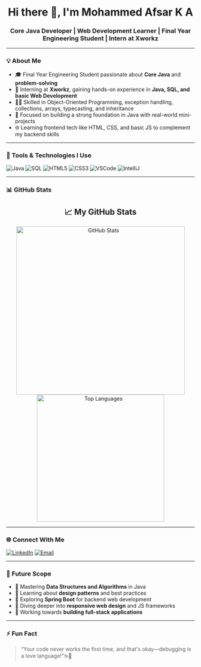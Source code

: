 <h1 align="center">Hi there 👋, I'm Mohammed Afsar K A</h1>
<h3 align="center">Core Java Developer | Web Development Learner | Final Year Engineering Student | Intern at Xworkz</h3>

---

### 💡 About Me
- 🎓 Final Year Engineering Student passionate about **Core Java** and **problem-solving**
- 💼 Interning at **Xworkz**, gaining hands-on experience in **Java, SQL, and basic Web Development**
- 👨‍💻 Skilled in Object-Oriented Programming, exception handling, collections, arrays, typecasting, and inheritance
- 🧠 Focused on building a strong foundation in Java with real-world mini-projects
- 🌐 Learning frontend tech like HTML, CSS, and basic JS to complement my backend skills

---

### 🧰 Tools & Technologies I Use
![Java](https://img.shields.io/badge/-Core%20Java-007396?logo=java&logoColor=white&style=flat)
![SQL](https://img.shields.io/badge/-SQL-4479A1?logo=MySQL&logoColor=white&style=flat)
![HTML5](https://img.shields.io/badge/-HTML5-E34F26?logo=html5&logoColor=white&style=flat)
![CSS3](https://img.shields.io/badge/-CSS3-1572B6?logo=css3&logoColor=white&style=flat)
![VSCode](https://img.shields.io/badge/-VSCode-007ACC?logo=visual-studio-code&logoColor=white&style=flat)
![IntelliJ](https://img.shields.io/badge/-IntelliJ%20IDEA-000000?logo=intellijidea&logoColor=white&style=flat)

---


### 📊 GitHub Stats
<h2 align="center">📈 My GitHub Stats</h2>

<p align="center">
  <img src="https://github-readme-stats.vercel.app/api?username=mohdafsar313&show_icons=true&theme=tokyonight&rank_icon=github&hide_border=true&custom_title=GitHub%20Stats%20🔥" width="450" alt="GitHub Stats"/>
  <img src="https://github-readme-stats.vercel.app/api/top-langs/?username=mohdafsar313&layout=compact&theme=tokyonight&hide_border=true&langs_count=6&card_width=320" width="340" alt="Top Languages"/>
</p>



---

### 🌐 Connect With Me
[![LinkedIn](https://img.shields.io/badge/-LinkedIn-blue?logo=linkedin&logoColor=white&style=flat-square)](https://www.linkedin.com/in/mohammed-afsar-k-a-045b85252/)
[![Email](https://img.shields.io/badge/-Email-c14438?style=flat-square&logo=Gmail&logoColor=white)](mailto:afsarappuz07@gmail.com)

---

### 🔭 Future Scope
- 📌 Mastering **Data Structures and Algorithms** in Java
- 📌 Learning about **design patterns** and best practices
- 📌 Exploring **Spring Boot** for backend web development
- 📌 Diving deeper into **responsive web design** and JS frameworks
- 📌 Working towards **building full-stack applications**

---

### ⚡ Fun Fact
> “Your code never works the first time, and that's okay—debugging is a love language!”☕🚀
